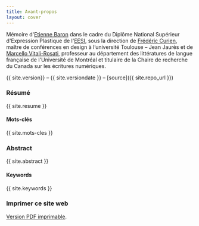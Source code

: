 ```yaml
---
title: Avant-propos
layout: cover
---
```

Mémoire d'[Etienne Baron](https://) dans le cadre du Diplôme National Supérieur d'Expression Plastique de l'[EESI](https://www.eesi.eu/site/index.php), sous la direction de [Frédéric Curien](http://www.anthonymasure.com/), maître de conférences en design à l’université Toulouse – Jean Jaurès et de [Marcello Vitali-Rosati](http://vitalirosati.com/), professeur au département des littératures de langue française de l'Université de Montréal et titulaire de la Chaire de recherche du Canada sur les écritures numériques.

{{ site.version}} – {{ site.versiondate }} – [source]({{ site.repo_url }})

### Résumé
{{ site.resume }}

#### Mots-clés
{{ site.mots-cles }}

### Abstract
{{ site.abstract }}

#### Keywords
{{ site.keywords }}


### Imprimer ce site web
[Version PDF imprimable](/telechargement/fauchie-antoine-vers-un-systeme-modulaire-de-publication-cc-by-nc-sa.pdf).
